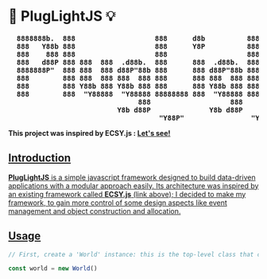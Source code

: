 <h1> 🔌 PlugLightJS 💡</h1>
<div align="center">
<b><pre>
  8888888b.  888                   888      d8b          888      888  888888  .d8888b.  
  888   Y88b 888                   888      Y8P          888      888    "88b d88P  Y88b 
  888    888 888                   888                   888      888     888 Y88b.      
  888   d88P 888 888  888  .d88b.  888      888  .d88b.  88888b.  888888  888  "Y888b.   
  8888888P"  888 888  888 d88P"88b 888      888 d88P"88b 888 "88b 888     888     "Y88b. 
  888        888 888  888 888  888 888      888 888  888 888  888 888     888       "888 
  888        888 Y88b 888 Y88b 888 888      888 Y88b 888 888  888 Y88b.   88P Y88b  d88P 
  888        888  "Y88888  "Y88888 88888888 888  "Y88888 888  888  "Y888  888  "Y8888P"  
                               888                   888                .d88P            
                          Y8b d88P              Y8b d88P              .d88P"             
                                    "Y88P"                "Y88P"              888P"                           
</pre></b>
</div>
                                                                                                                                
                                                  
<b>This project was inspired by ECSY.js : <a href="https://github.com/ecsyjs/ecsy">Let's see!</b>

<h2><b>Introduction</b></h2>
<p>
  <b>PlugLightJS</b> is a simple javascript framework designed to build data-driven applications with a modular approach easily. Its architecture was inspired by an    existing framework called <b>ECSY.js</b> (link above); I decided to make my framework, to gain more control of some design aspects like event management and object construction and allocation.
</p>
<h2>Usage</h2>


```js
// First, create a 'World' instance: this is the top-level class that controls the framework components

const world = new World()
```

